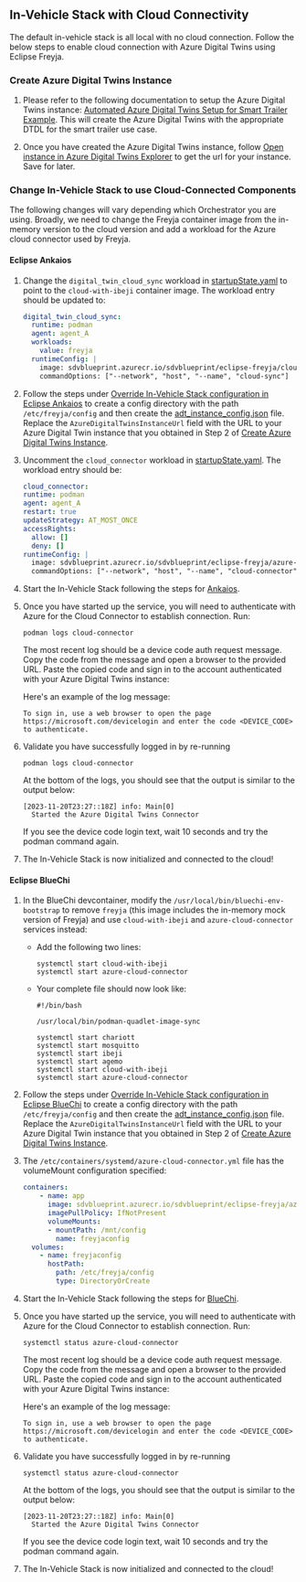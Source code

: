 ## In-Vehicle Stack with Cloud Connectivity

The default in-vehicle stack is all local with no cloud connection. Follow the below steps to
enable cloud connection with Azure Digital Twins using Eclipse Freyja.

### Create Azure Digital Twins Instance

1. Please refer to the following documentation to setup the Azure Digital Twins instance: [Automated Azure Digital Twins Setup for Smart Trailer Example](https://github.com/eclipse-ibeji/ibeji-example-applications/blob/main/cloud_connectors/azure/digital_twins_connector/README.md#automated-azure-digital-twins-setup-for-smart-trailer-example).
This will create the Azure Digital Twins with the appropriate DTDL for the smart trailer use case.

1. Once you have created the Azure Digital Twins instance, follow
[Open instance in Azure Digital Twins Explorer](https://learn.microsoft.com/en-us/azure/digital-twins/quickstart-azure-digital-twins-explorer#open-instance-in-azure-digital-twins-explorer)
to get the url for your instance. Save for later.

### Change In-Vehicle Stack to use Cloud-Connected Components

The following changes will vary depending which Orchestrator you are using. Broadly, we need to
change the Freyja container image from the in-memory version to the cloud version and add a
workload for the Azure cloud connector used by Freyja.

#### Eclipse Ankaios

1. Change the `digital_twin_cloud_sync` workload in
[startupState.yaml](../../eclipse-ankaios/config/startupState.yaml) to point to the `cloud-with-ibeji`
container image. The workload entry should be updated to:

    ```yaml
    digital_twin_cloud_sync:
      runtime: podman
      agent: agent_A
      workloads:
        value: freyja
      runtimeConfig: |
        image: sdvblueprint.azurecr.io/sdvblueprint/eclipse-freyja/cloud-with-ibeji:0.1.0
        commandOptions: ["--network", "host", "--name", "cloud-sync"]
    ```

1. Follow the steps under
[Override In-Vehicle Stack configuration in Eclipse Ankaios](./config-overrides.md#override-in-vehicle-stack-configuration-in-eclipse-ankaios)
to create a config directory with the path `/etc/freyja/config` and then create the
[adt_instance_config.json](https://github.com/eclipse-ibeji/ibeji-example-applications/blob/main/cloud_connectors/azure/digital_twins_connector/src/core/adt_instance_config.sample.json)
file. Replace the `AzureDigitalTwinsInstanceUrl` field with the URL to your Azure Digital Twin
instance that you obtained in Step 2 of
[Create Azure Digital Twins Instance](#create-azure-digital-twins-instance).

1. Uncomment the `cloud_connector` workload in
[startupState.yaml](../../eclipse-ankaios/config/startupState.yaml). The workload entry should be:

    ```yaml
    cloud_connector:
    runtime: podman
    agent: agent_A
    restart: true
    updateStrategy: AT_MOST_ONCE
    accessRights:
      allow: []
      deny: []
    runtimeConfig: |
      image: sdvblueprint.azurecr.io/sdvblueprint/eclipse-freyja/azure-cloud-connector:0.1.0
      commandOptions: ["--network", "host", "--name", "cloud-connector", "--mount", "type=bind,src=/etc/freyja/config,dst=/mnt/config,ro=true"]
    ```

1. Start the In-Vehicle Stack following the steps for
[Ankaios](../../eclipse-ankaios/README.md#startup-check-before-development).

1. Once you have started up the service, you will need to authenticate with Azure for the Cloud
Connector to establish connection. Run:

    ```shell
    podman logs cloud-connector
    ```

    The most recent log should be a device code auth request message. Copy the code from the
    message and open a browser to the provided URL. Paste the copied code and sign in to the
    account authenticated with your Azure Digital Twins instance:

    Here's an example of the log message:

    ```shell
    To sign in, use a web browser to open the page https://microsoft.com/devicelogin and enter the code <DEVICE_CODE> to authenticate.
    ```

2. Validate you have successfully logged in by re-running

    ```shell
    podman logs cloud-connector
    ```

    At the bottom of the logs, you should see that the output is similar to the output below:

    ```shell
    [2023-11-20T23:27::18Z] info: Main[0]
      Started the Azure Digital Twins Connector
    ```

    If you see the device code login text, wait 10 seconds and try the podman command again.

7. The In-Vehicle Stack is now initialized and connected to the cloud!

#### Eclipse BlueChi

1. In the BlueChi devcontainer, modify the `/usr/local/bin/bluechi-env-bootstrap` to remove `freyja` (this image includes the in-memory mock version of Freyja) and use `cloud-with-ibeji` and `azure-cloud-connector` services instead:
    - Add the following two lines:
        ```shell
        systemctl start cloud-with-ibeji
        systemctl start azure-cloud-connector
        ```
    - Your complete file should now look like:
      ```shell
      #!/bin/bash

      /usr/local/bin/podman-quadlet-image-sync

      systemctl start chariott
      systemctl start mosquitto
      systemctl start ibeji
      systemctl start agemo
      systemctl start cloud-with-ibeji
      systemctl start azure-cloud-connector
      ```

1. Follow the steps under
[Override In-Vehicle Stack configuration in Eclipse BlueChi](./config-overrides.md#override-in-vehicle-stack-configuration-in-eclipse-bluechi)
to create a config directory with the path `/etc/freyja/config` and then create the
[adt_instance_config.json](https://github.com/eclipse-ibeji/ibeji-example-applications/blob/main/cloud_connectors/azure/digital_twins_connector/src/core/adt_instance_config.sample.json)
file. Replace the `AzureDigitalTwinsInstanceUrl` field with the URL to your Azure Digital Twin
instance that you obtained in Step 2 of
[Create Azure Digital Twins Instance](#create-azure-digital-twins-instance).

1. The `/etc/containers/systemd/azure-cloud-connector.yml` file has the volumeMount configuration specified:

    ```yaml
    containers:
        - name: app
          image: sdvblueprint.azurecr.io/sdvblueprint/eclipse-freyja/azure-cloud-connector:0.1.0
          imagePullPolicy: IfNotPresent
          volumeMounts:
          - mountPath: /mnt/config
            name: freyjaconfig
      volumes:
        - name: freyjaconfig
          hostPath:
            path: /etc/freyja/config
            type: DirectoryOrCreate
    ```

1. Start the In-Vehicle Stack following the steps for
[BlueChi](../../eclipse-bluechi/README.md#running-the-smart-trailer-example-with-bluechis-devcontainer).

1. Once you have started up the service, you will need to authenticate with Azure for the Cloud
Connector to establish connection. Run:

    ```shell
    systemctl status azure-cloud-connector
    ```

    The most recent log should be a device code auth request message. Copy the code from the
    message and open a browser to the provided URL. Paste the copied code and sign in to the
    account authenticated with your Azure Digital Twins instance:

    Here's an example of the log message:

    ```shell
    To sign in, use a web browser to open the page https://microsoft.com/devicelogin and enter the code <DEVICE_CODE> to authenticate.
    ```

2. Validate you have successfully logged in by re-running

    ```shell
    systemctl status azure-cloud-connector
    ```

    At the bottom of the logs, you should see that the output is similar to the output below:

    ```shell
    [2023-11-20T23:27::18Z] info: Main[0]
      Started the Azure Digital Twins Connector
    ```

    If you see the device code login text, wait 10 seconds and try the podman command again.

7. The In-Vehicle Stack is now initialized and connected to the cloud!
